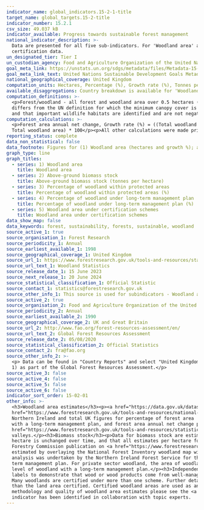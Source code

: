 ```yaml
---
indicator_name: global_indicators.15-2-1-title
target_name: global_targets.15-2-title
indicator_number: 15.2.1
csv_size: 49.037 kB
indicator_available: Progress towards sustainable forest management
national_indicator_description: >-
  Data are presented for all five sub-indicators. For 'Woodland area' and 'Woodland area under independently verified management certification schemes' numbers may differ to those on the UN data site due to differences in when data are updated, and differences in the handling of
  certification data.
un_designated_tier: Tier I
un_custodian_agency: Food and Agriculture Organization of the United Nations (FAO)
goal_meta_link: https://unstats.un.org/sdgs/metadata/files/Metadata-15-02-01.pdf 
goal_meta_link_text: United Nations Sustainable Development Goals Metadata (PDF 756 KB)
national_geographical_coverage: United Kingdom
computation_units: Hectares, Percentage (%), Growth rate (%), Tonnes per hectare
available_disaggregations: Country breakdown is available for 'Woodland area' and 'Woodland area under independently verified management certification schemes'.
computation_definitions: >-
  <p>Forest/woodland - all forest and woodland area over 0.5 hectares (0.1 hectares in Northern Ireland) with a minimum of 20% canopy cover (or the potential to achieve it) and a minimum width of 20 metres, including areas of new planting, clearfell, windblow and restocked areas. This
  differs from the UN definition for which the minimum canopy cover is 10% (or the potential to achieve it).</p><p>Woodland certification - assesses management practices against agreed environmental standards. Certification requires that wood products are harvested legally and sustainably,
  and that important wildlife habitats are identified and are not negatively impacted by management. Woodland certification schemes promote good forest practice and are used to demonstrate that wood or wood products come from well-managed forests.</p>
computation_calculations: >-
  <p>Forest area annual net change, Growth rate (%) = ((Total woodland area in year n - Total woodland area in year n-1) / Total woodland area in year n-1) * 100</p><p>Percentage of woodland area under independently verified management certification schemes = (Certified woodland area /
  Total woodland area) * 100</p><p>All other calculations were made prior to data acquisition and further information on these can be found in 'Other information' below and in the links in the sources tab.</p>
reporting_status: complete
data_non_statistical: false
data_footnote: Figures for (1) Woodland area (hectares and growth %); and (5) Woodland area under certification management schemes (percentage %) for Northern Ireland and the UK are not shown prior to 2013 due to a change in methodology.
graph_type: line
graph_titles:
  - series: 1) Woodland area
    title: Woodland area
  - series: 2) Above-ground biomass stock
    title: Above-ground biomass stock (tonnes per hectare)
  - series: 3) Percentage of woodland within protected areas
    title: Percentage of woodland within protected areas (%)
  - series: 4) Percentage of woodland under long-term management plan
    title: Percentage of woodland under long-term management plan (%)
  - series: 5) Woodland area under certification schemes
    title: Woodland area under certification schemes
data_show_map: false
data_keywords: forest, sustainability, forests, sustainable, woodland
source_active_1: true
source_organisation_1: Forest Research
source_periodicity_1: Annual
source_earliest_available_1: 1998
source_geographical_coverage_1: United Kingdom
source_url_1: https://www.forestresearch.gov.uk/tools-and-resources/statistics/statistics-by-topic/woodland-statistics/
source_url_text_1: Woodland Statistics
source_release_date_1: 15 June 2023
source_next_release_1: 20 June 2024
source_statistical_classification_1: Official Statistic 
source_contact_1: statistics@forestresearch.gov.uk
source_other_info_1: This source is used for subindicators - Woodland area annual net change, and Woodland area under long-term management plan
source_active_2: true
source_organisation_2: Food and Agriculture Organization of the United Nations (FAO)
source_periodicity_2: Annual
source_earliest_available_2: 1990
source_geographical_coverage_2: UK and Great Britain
source_url_2: http://www.fao.org/forest-resources-assessment/en/
source_url_text_2: Global Forest Resources Assessment
source_release_date_2: 05/08/2020
source_statistical_classification_2: Official Statistics
source_contact_2: fra@fao.org
source_other_info_2: >-
  <p> Data can be found in "Country Reports" and select "United Kingdom".</p><p>This source has been used for statistics on biomass, forest area with protected areas, and forest area with a long-term management plan.</p><p> These data are collected by FAO from Forest Research (see Source
  1) as part of the Global Forest Resources Assessment.</p>
source_active_3: false
source_active_4: false
source_active_5: false
source_active_6: false
indicator_sort_order: 15-02-01
other_info: >-
  <h3>Woodland area estimates</h3><p><a href="https://data.gov.uk/dataset/f316113c-acdf-445b-8576-2bd87e81bf17/national-forest-inventory-woodland-gb-2018">Woodland area estimates for Great Britain</a> are based on the <a 
  href="https://www.forestresearch.gov.uk/tools-and-resources/national-forest-inventory/">National Forest Inventory (NFI) Woodland map</a>.</p><p>For Northern Ireland, following a change of methodology in 2012, woodland area estimates are based on the Northern Ireland Woodland Register. 
  Northern Ireland and total UK figures for percentage of forest area
  with a long-term management plan, and forest area annual net change prior to 2013 are not shown here, as estimates before the change in methodology are not directly comparable to those after. Figures for calculating these are, however, available at <a
  href="https://www.forestresearch.gov.uk/tools-and-resources/statistics/statistics-by-topic/woodland-statistics/">Forest Research</a>.</p><p>The land area and forest area measurements used here are ‘flat’ as they do not take into account variations in relief e.g. mountains and
  valleys.</p><h3>Biomass stock</h3><p>Data for biomass stock are estimated using National Forest Inventory (NFI) estimates of 218 thousand oven dry tonnes for conifers, and 208 thousand oven dry tonnes for broadleaves in Great Britain (GB). It is assumed that the volume of deadwood per
  hectare is unchanged over time, and that all estimates per hectare for the UK are similar to GB levels. Growing stock estimates have been used to uprate GB biomass figures from the NFI report to UK figures and to derive a time series.</p><p>More information on biomass can be found in the
  Forestry Commission publication on <a href="https://www.forestresearch.gov.uk/publications/biomass-in-live-woodland-trees-in-britain/">Biomass in live woodland trees in Britain</a>.</p><h3>Protected areas</h3><p>For Great Britain, the woodland area within legally protected areas has been
  estimated by overlaying the National Forest Inventory woodland map with maps of designated areas. Geological Sites of Special Scientific Interest have been excluded from this analysis, as the designation in these cases is unlikely to be related to the presence of woodland. A similar
  analysis was undertaken by the Northern Ireland Forest Service for the Forest Resources Assessment 2015.</p><h3>Long-term management plans</h3><p>All Forestry England, Forestry and Land Scotland, Natural Resources Wales, and Forest Service woodland from 2000 is assumed to have a long-
  term management plan. For private sector woodland, the area of woodland with a long-term management plan has been estimated from data held in administrative systems for Grants & Regulations, or for areas of certified woodland (if this is larger). This is likely to undercount the true
  level of woodland with a long-term management plan.</p><h3>Independently verified management certification schemes</h3><p>Forestry certification schemes are owned by national or international non-governmental organisations and exist to promote good forest practice. They offer product
  labels to demonstrate that wood or wood products come from well-managed forests. Certified woodland areas are based on the Forest Stewardship Council (FSC) scheme, the Programme for the Endorsement of Forest Certification (PEFC) scheme and (since 2020) the Grown in Britain (GiB) scheme.
  Many woodlands are certified under more than one scheme. Further details can be found in the <a href="https://cdn.forestresearch.gov.uk/2023/06/PWS-statsnotice-15jun23.pdf">Provisional Woodland Statistics 2023</a>.<p>Where possible, figures are for the woodland area certified, rather
  than the land area certified. Certified woodland areas are used as an indicator of sustainable forest management. However, it should be noted that woodland that is not certified may also be managed sustainably.</p></p><h3>Further information</h3><p>For further information on the
  methodology and quality of woodland area estimates please see the <a href="https://www.forestresearch.gov.uk/tools-and-resources/statistics/statistics-by-topic/woodland-statistics/">Forest Research Woodland Statistics</a>.</p><p> Data follows the UN specification for this indicator. This
  indicator has been identified in collaboration with topic experts.
---
```

